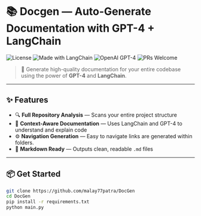 # 📚 Docgen — Auto-Generate Documentation with GPT-4 + LangChain

![License](https://img.shields.io/badge/license-MIT-blue.svg)
![Made with LangChain](https://img.shields.io/badge/Built%20with-LangChain-6E36B4?logo=langchain)
![OpenAI GPT-4](https://img.shields.io/badge/OpenAI-GPT--4-black?logo=openai&logoColor=white)
![PRs Welcome](https://img.shields.io/badge/PRs-welcome-brightgreen.svg)

> 🚀 Generate high-quality documentation for your entire codebase using the power of **GPT-4** and **LangChain**.

---

## ✨ Features

- 🔍 **Full Repository Analysis** — Scans your entire project structure
- 🧠 **Context-Aware Documentation** — Uses LangChain and GPT-4 to understand and explain code
- ⚙️ **Navigation Generation** — Easy to navigate links are generated within folders.
- 🧾 **Markdown Ready** — Outputs clean, readable `.md` files

---

## 📦 Get Started

```bash
git clone https://github.com/malay77patra/DocGen
cd DocGen
pip install -r requirements.txt
python main.py
```
